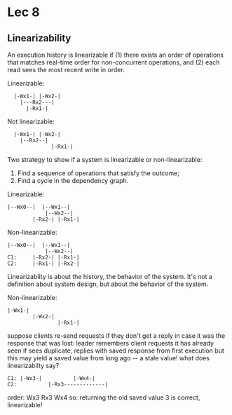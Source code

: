 # Lec 8

## Linearizability

An execution history is linearizable if (1) there exists an order of operations that matches real-time order for non-concurrent operations, and (2) each read sees the most recent write in order.

Linearizable:

```
  |-Wx1-| |-Wx2-|
    |---Rx2---|
      |-Rx1-|
```

Not linearizable:

```
  |-Wx1-| |-Wx2-|
    |--Rx2--|
              |-Rx1-|
```

Two strategy to show if a system is linearizable or non-linearizable:

1. Find a sequence of operations that satisfy the outcome;
2. Find a cycle in the dependency graph.

Linearizable:

```
|--Wx0--|  |--Wx1--|
            |--Wx2--|
        |-Rx2-| |-Rx1-|
```

Non-linearizable:

```
|--Wx0--|  |--Wx1--|
            |--Wx2--|
C1:     |-Rx2-| |-Rx1-|
C2:     |-Rx1-| |-Rx2-|
```

Linearizablity is about the history, the behavior of the system. It's not a definition about system design, but about the behavior of the system. 

Non-linearizable:

```
|-Wx1-|
        |-Wx2-|
                |-Rx1-|
```

suppose clients re-send requests if they don't get a reply
in case it was the response that was lost:
  leader remembers client requests it has already seen
  if sees duplicate, replies with saved response from first execution
but this may yield a saved value from long ago -- a stale value!
what does linearizabilty say?

```
C1: |-Wx3-|          |-Wx4-|
C2:          |-Rx3-------------|
```

order: Wx3 Rx3 Wx4
so: returning the old saved value 3 is correct, linearizable!